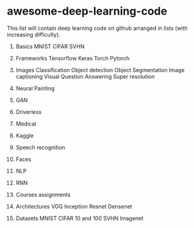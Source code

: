# awesome-deep-learning-code

This list will contain deep learning code on github arranged in lists (with increasing difficulty).


1. Basics
   MNIST
   CIFAR
   SVHN
2. Frameworks
   Tensorflow
   Keras
   Torch
   Pytorch
3. Images
   Classification
   Object detection
   Object Segmentation
   Image captioning
   Visual Question Answering
   Super resolution
4. Neural Painting
5. GAN
6. Driverless
7. Medical
8. Kaggle
9. Speech recognition
10. Faces
11. NLP
12. RNN


16. Courses assignments
17. Architectures
   VGG
   Inception
   Resnet
   Densenet
18. Datasets
   MNIST
   CIFAR 10 and 100
   SVHN
   Imagenet
   
